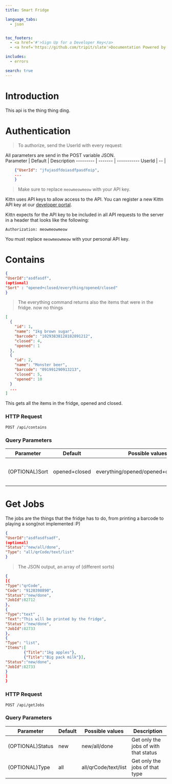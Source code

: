 ```yaml
---
title: Smart Fridge

language_tabs:
  - json


toc_footers:
  - <a href='#'>Sign Up for a Developer Key</a>
  - <a href='https://github.com/tripit/slate'>Documentation Powered by Slate</a>

includes:
  - errors

search: true
---
```


# Introduction

This api is the thing thing ding.
# Authentication

> To authorize, send the UserId with every request:

<aside class="notice">
All parameters are send in the POST variable JSON.
</aside>
Parameter | Default | Description
--------- | ------- | -----------
UserId | -- |




```json
	{"UserId": "jfujasdfdoiasdfpasdfoip",
	...
	}
```

> Make sure to replace `meowmeowmeow` with your API key.

Kittn uses API keys to allow access to the API. You can register a new Kittn API key at our [developer portal](http://example.com/developers).

Kittn expects for the API key to be included in all API requests to the server in a header that looks like the following:

`Authorization: meowmeowmeow`

<aside class="notice">
You must replace <code>meowmeowmeow</code> with your personal API key.
</aside>

# Contains


```json
{
"UserId":"asdfasdf",
(optional)
"Sort" : "opened+closed/everything/opened/closed"
}
```
>The everything command returns also the items that were in the fridge. now no things

```json
[
  {
    "id": 1,
    "name": "1kg brown sugar",
    "barcode": "10293838128182891212",
    "closed": 4,
    "opened": 1
  },
  {
    "id": 2,
    "name": "Monster beer",
    "barcode": "091991290913213",
    "closed": 5,
    "opened": 10
  }
  ...
]
```

This gets all the items in the fridge, opened and closed.

### HTTP Request

`POST /api/contains`

### Query Parameters

Parameter | Default | Possible values | Description	|
--------- | ------- | --------------- |  -----------
(OPTIONAL)Sort | opened+closed | everything/opened/opened+closed/closed | Get the type of items in the fridge.


# Get Jobs
The jobs are the things that the fridge has to do, from printing a barcode to playing a song(not implemented :P)

```json
{
"UserId":"asdfasdfsadf",
(optional)
"Status":"new/all/done",
"Type": "all/qrCode/text/list"
}
 ```
>The JSON output, an array of (different sorts)

```json
{
[{
"Type":"qrCode",
"Code": "9120398890",
"Status":"new/done",
"JobId":82712
},
{
"Type":"text" ,
"Text":"This will be printed by the fridge",
"Status":"new/done",
"JobId":82733
},
{
"Type": "list",
"Items":[
		{"Title":"1kg apples"},
		{"Title":"Big pack milk"}],
"Status":"new/done",
"JobId":82733
}
]
}
```



### HTTP Request

`POST /api/getJobs`

### Query Parameters

Parameter | Default | Possible values | Description	|
--------- | ------- | --------------- |  -----------
(OPTIONAL)Status | new | new/all/done | Get only the jobs of with that status
(OPTIONAL)Type  | all | all/qrCode/text/list | Get only the jobs of that type
